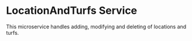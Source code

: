 # LocationAndTurfs Service
This microservice handles adding, modifying and deleting of locations and turfs.
